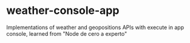 # weather-console-app
Implementations of weather and geopositions APIs with execute in app console, learned from "Node de cero a experto"
